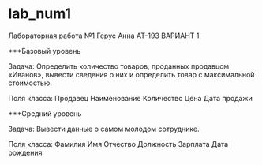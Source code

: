 # lab_num1
Лабораторная работа №1
Герус Анна АТ-193
ВАРИАНТ 1

***Базовый уровень

Задача:
Определить количество товаров, проданных продавцом «Иванов», вывести сведения о них и определить товар с максимальной стоимостью.

Поля класса:
Продавец
Наименование
Количество
Цена
Дата продажи

***Средний уровень

Задача:
Вывести данные о самом молодом сотруднике.

Поля класса:
Фамилия
Имя
Отчество
Должность
Зарплата
Дата рождения
